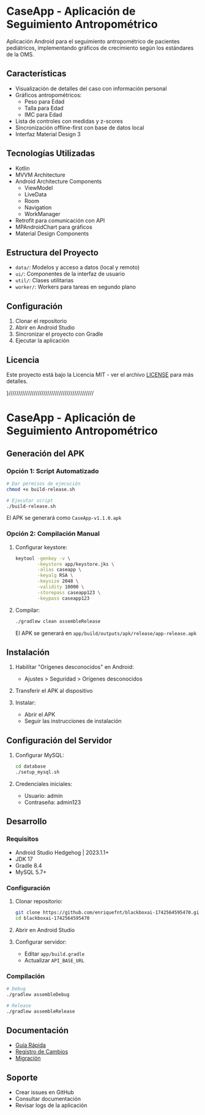 # CaseApp - Aplicación de Seguimiento Antropométrico

Aplicación Android para el seguimiento antropométrico de pacientes pediátricos, implementando gráficos de crecimiento según los estándares de la OMS.

## Características

- Visualización de detalles del caso con información personal
- Gráficos antropométricos:
  - Peso para Edad
  - Talla para Edad
  - IMC para Edad
- Lista de controles con medidas y z-scores
- Sincronización offline-first con base de datos local
- Interfaz Material Design 3

## Tecnologías Utilizadas

- Kotlin
- MVVM Architecture
- Android Architecture Components
  - ViewModel
  - LiveData
  - Room
  - Navigation
  - WorkManager
- Retrofit para comunicación con API
- MPAndroidChart para gráficos
- Material Design Components

## Estructura del Proyecto

- `data/`: Modelos y acceso a datos (local y remoto)
- `ui/`: Componentes de la interfaz de usuario
- `util/`: Clases utilitarias
- `worker/`: Workers para tareas en segundo plano

## Configuración

1. Clonar el repositorio
2. Abrir en Android Studio
3. Sincronizar el proyecto con Gradle
4. Ejecutar la aplicación

## Licencia

Este proyecto está bajo la Licencia MIT - ver el archivo [LICENSE](LICENSE) para más detalles.

}////////////////////////////////////////////
# CaseApp - Aplicación de Seguimiento Antropométrico

## Generación del APK

### Opción 1: Script Automatizado
```bash
# Dar permisos de ejecución
chmod +x build-release.sh

# Ejecutar script
./build-release.sh
```
El APK se generará como `CaseApp-v1.1.0.apk`

### Opción 2: Compilación Manual
1. Configurar keystore:
   ```bash
   keytool -genkey -v \
           -keystore app/keystore.jks \
           -alias caseapp \
           -keyalg RSA \
           -keysize 2048 \
           -validity 10000 \
           -storepass caseapp123 \
           -keypass caseapp123
   ```

2. Compilar:
   ```bash
   ./gradlew clean assembleRelease
   ```
   El APK se generará en `app/build/outputs/apk/release/app-release.apk`

## Instalación

1. Habilitar "Orígenes desconocidos" en Android:
   - Ajustes > Seguridad > Orígenes desconocidos

2. Transferir el APK al dispositivo

3. Instalar:
   - Abrir el APK
   - Seguir las instrucciones de instalación

## Configuración del Servidor

1. Configurar MySQL:
   ```bash
   cd database
   ./setup_mysql.sh
   ```

2. Credenciales iniciales:
   - Usuario: admin
   - Contraseña: admin123

## Desarrollo

### Requisitos
- Android Studio Hedgehog | 2023.1.1+
- JDK 17
- Gradle 8.4
- MySQL 5.7+

### Configuración
1. Clonar repositorio:
   ```bash
   git clone https://github.com/enriquefnt/blackboxai-1742564595470.git
   cd blackboxai-1742564595470
   ```

2. Abrir en Android Studio

3. Configurar servidor:
   - Editar `app/build.gradle`
   - Actualizar `API_BASE_URL`

### Compilación
```bash
# Debug
./gradlew assembleDebug

# Release
./gradlew assembleRelease
```

## Documentación

- [Guía Rápida](QUICKSTART.md)
- [Registro de Cambios](CHANGELOG.md)
- [Migración](MIGRATION.md)

## Soporte

- Crear issues en GitHub
- Consultar documentación
- Revisar logs de la aplicación
